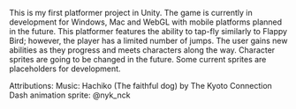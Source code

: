 This is my first platformer project in Unity. The game is currently in development for Windows, Mac and WebGL with mobile platforms planned in the future. This platformer features the ability to tap-fly similarly to Flappy Bird; however, the player has a limited number of jumps. The user gains new abilities as they progress and meets characters along the way. Character sprites are going to be changed in the future. Some current sprites are placeholders for development.

Attributions:
Music: Hachiko (The faithful dog) by The Kyoto Connection
Dash animation sprite: @nyk_nck
